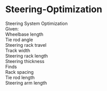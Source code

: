 # Steering-Optimization  
Steering System Optimization  
Given:  
  Wheelbase length  
  Tie rod angle  
  Steering rack travel  
  Track width  
  Steering rack length  
  Steering thickness  
Finds  
  Rack spacing  
  Tie rod length  
  Steering arm length  

